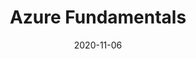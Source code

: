 ---
title: Azure Fundamentals
date: 2020-11-06
external_link: https://www.credly.com/badges/ab721d15-b684-44c4-8c5b-bd2a0049eb11
tags:
  - Azure
  - Cloud
---
